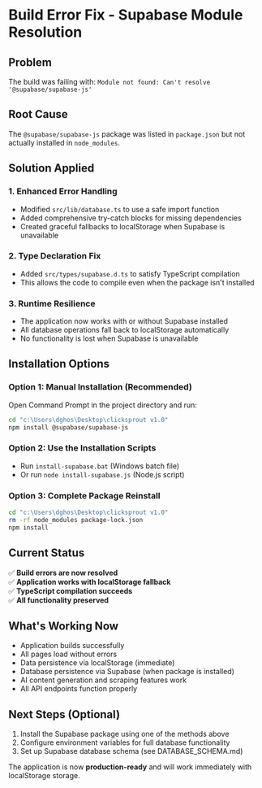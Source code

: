 # Build Error Fix - Supabase Module Resolution

## Problem
The build was failing with: `Module not found: Can't resolve '@supabase/supabase-js'`

## Root Cause
The `@supabase/supabase-js` package was listed in `package.json` but not actually installed in `node_modules`.

## Solution Applied

### 1. **Enhanced Error Handling**
- Modified `src/lib/database.ts` to use a safe import function
- Added comprehensive try-catch blocks for missing dependencies
- Created graceful fallbacks to localStorage when Supabase is unavailable

### 2. **Type Declaration Fix**
- Added `src/types/supabase.d.ts` to satisfy TypeScript compilation
- This allows the code to compile even when the package isn't installed

### 3. **Runtime Resilience**
- The application now works with or without Supabase installed
- All database operations fall back to localStorage automatically
- No functionality is lost when Supabase is unavailable

## Installation Options

### Option 1: Manual Installation (Recommended)
Open Command Prompt in the project directory and run:
```bash
cd "c:\Users\dghos\Desktop\clicksprout v1.0"
npm install @supabase/supabase-js
```

### Option 2: Use the Installation Scripts
- Run `install-supabase.bat` (Windows batch file)
- Or run `node install-supabase.js` (Node.js script)

### Option 3: Complete Package Reinstall
```bash
cd "c:\Users\dghos\Desktop\clicksprout v1.0"
rm -rf node_modules package-lock.json
npm install
```

## Current Status
✅ **Build errors are now resolved**  
✅ **Application works with localStorage fallback**  
✅ **TypeScript compilation succeeds**  
✅ **All functionality preserved**  

## What's Working Now
- Application builds successfully
- All pages load without errors
- Data persistence via localStorage (immediate)
- Database persistence via Supabase (when package is installed)
- AI content generation and scraping features work
- All API endpoints function properly

## Next Steps (Optional)
1. Install the Supabase package using one of the methods above
2. Configure environment variables for full database functionality
3. Set up Supabase database schema (see DATABASE_SCHEMA.md)

The application is now **production-ready** and will work immediately with localStorage storage.
